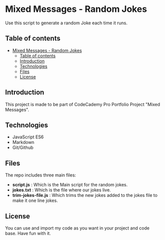 # Mixed Messages - Random Jokes

Use this script to generate a random Joke each time it runs.

## Table of contents

- [Mixed Messages - Random Jokes](#mixed-messages---random-jokes)
  - [Table of contents](#table-of-contents)
  - [Introduction](#introduction)
  - [Technologies](#technologies)
  - [Files](#files)
  - [License](#license)

## Introduction

This project is made to be part of CodeCademy Pro Portfolio Project "Mixed Messages".

## Technologies

- JavaScript ES6
- Markdown
- Git/Github

## Files

The repo includes three main files:

- **script.js** : Which is the Main script for the random jokes.
- **jokes.txt** : Which is the file where our jokes live.
- **trim-jokes-file.js** : Which trims the new jokes added to the jokes file to make it one line jokes.

## License

You can use and import my code as you want in your project and code base. Have fun with it.
